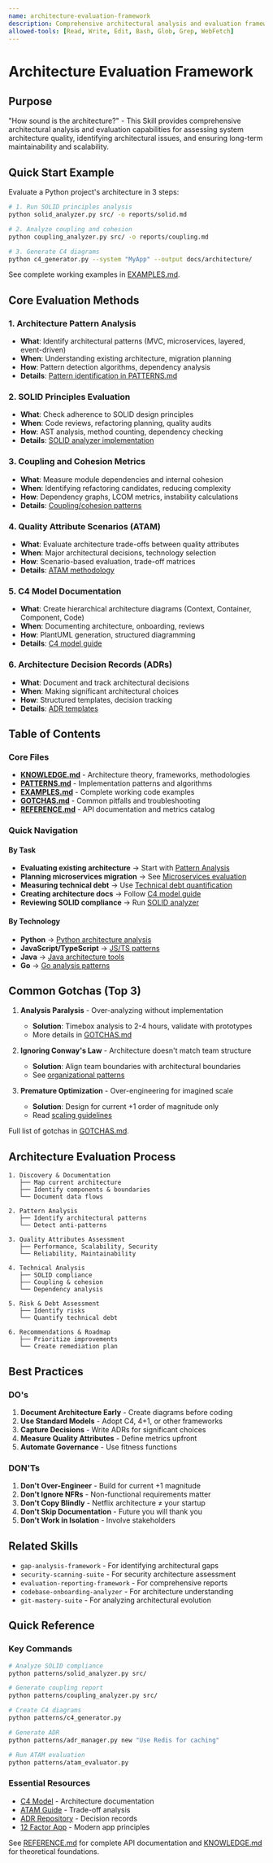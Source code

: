 ```yaml
---
name: architecture-evaluation-framework
description: Comprehensive architectural analysis and evaluation framework for system architecture assessment. Use for architecture pattern identification, SOLID principles evaluation, coupling/cohesion analysis, scalability assessment, performance characteristics, security architecture, data architecture, microservices vs monolith, technical debt quantification, and ADRs. Includes C4 model, 4+1 views, QAW, ATAM, architectural fitness functions, and visualization tools.
allowed-tools: [Read, Write, Edit, Bash, Glob, Grep, WebFetch]
---
```


# Architecture Evaluation Framework

## Purpose

"How sound is the architecture?" - This Skill provides comprehensive architectural analysis and evaluation capabilities for assessing system architecture quality, identifying architectural issues, and ensuring long-term maintainability and scalability.

## Quick Start Example

Evaluate a Python project's architecture in 3 steps:

```bash
# 1. Run SOLID principles analysis
python solid_analyzer.py src/ -o reports/solid.md

# 2. Analyze coupling and cohesion
python coupling_analyzer.py src/ -o reports/coupling.md

# 3. Generate C4 diagrams
python c4_generator.py --system "MyApp" --output docs/architecture/
```

See complete working examples in [EXAMPLES.md](EXAMPLES.md).

## Core Evaluation Methods

### 1. Architecture Pattern Analysis
- **What**: Identify architectural patterns (MVC, microservices, layered, event-driven)
- **When**: Understanding existing architecture, migration planning
- **How**: Pattern detection algorithms, dependency analysis
- **Details**: [Pattern identification in PATTERNS.md](PATTERNS.md#pattern-identification)

### 2. SOLID Principles Evaluation
- **What**: Check adherence to SOLID design principles
- **When**: Code reviews, refactoring planning, quality audits
- **How**: AST analysis, method counting, dependency checking
- **Details**: [SOLID analyzer implementation](PATTERNS.md#solid-analyzer)

### 3. Coupling and Cohesion Metrics
- **What**: Measure module dependencies and internal cohesion
- **When**: Identifying refactoring candidates, reducing complexity
- **How**: Dependency graphs, LCOM metrics, instability calculations
- **Details**: [Coupling/cohesion patterns](PATTERNS.md#coupling-cohesion)

### 4. Quality Attribute Scenarios (ATAM)
- **What**: Evaluate architecture trade-offs between quality attributes
- **When**: Major architectural decisions, technology selection
- **How**: Scenario-based evaluation, trade-off matrices
- **Details**: [ATAM methodology](KNOWLEDGE.md#atam-methodology)

### 5. C4 Model Documentation
- **What**: Create hierarchical architecture diagrams (Context, Container, Component, Code)
- **When**: Documenting architecture, onboarding, reviews
- **How**: PlantUML generation, structured diagramming
- **Details**: [C4 model guide](KNOWLEDGE.md#c4-model)

### 6. Architecture Decision Records (ADRs)
- **What**: Document and track architectural decisions
- **When**: Making significant architectural choices
- **How**: Structured templates, decision tracking
- **Details**: [ADR templates](PATTERNS.md#adr-management)

## Table of Contents

### Core Files
- **[KNOWLEDGE.md](KNOWLEDGE.md)** - Architecture theory, frameworks, methodologies
- **[PATTERNS.md](PATTERNS.md)** - Implementation patterns and algorithms
- **[EXAMPLES.md](EXAMPLES.md)** - Complete working code examples
- **[GOTCHAS.md](GOTCHAS.md)** - Common pitfalls and troubleshooting
- **[REFERENCE.md](REFERENCE.md)** - API documentation and metrics catalog

### Quick Navigation

#### By Task
- **Evaluating existing architecture** → Start with [Pattern Analysis](PATTERNS.md#pattern-identification)
- **Planning microservices migration** → See [Microservices evaluation](EXAMPLES.md#microservices-evaluation)
- **Measuring technical debt** → Use [Technical debt quantification](PATTERNS.md#technical-debt)
- **Creating architecture docs** → Follow [C4 model guide](EXAMPLES.md#c4-diagrams)
- **Reviewing SOLID compliance** → Run [SOLID analyzer](EXAMPLES.md#solid-analysis)

#### By Technology
- **Python** → [Python architecture analysis](EXAMPLES.md#python-analysis)
- **JavaScript/TypeScript** → [JS/TS patterns](EXAMPLES.md#javascript-analysis)
- **Java** → [Java architecture tools](REFERENCE.md#java-tools)
- **Go** → [Go analysis patterns](EXAMPLES.md#go-analysis)

## Common Gotchas (Top 3)

1. **Analysis Paralysis** - Over-analyzing without implementation
   - **Solution**: Timebox analysis to 2-4 hours, validate with prototypes
   - More details in [GOTCHAS.md](GOTCHAS.md#analysis-paralysis)

2. **Ignoring Conway's Law** - Architecture doesn't match team structure
   - **Solution**: Align team boundaries with architectural boundaries
   - See [organizational patterns](GOTCHAS.md#conways-law)

3. **Premature Optimization** - Over-engineering for imagined scale
   - **Solution**: Design for current +1 order of magnitude only
   - Read [scaling guidelines](GOTCHAS.md#premature-optimization)

Full list of gotchas in [GOTCHAS.md](GOTCHAS.md).

## Architecture Evaluation Process

```
1. Discovery & Documentation
   ├── Map current architecture
   ├── Identify components & boundaries
   └── Document data flows

2. Pattern Analysis
   ├── Identify architectural patterns
   └── Detect anti-patterns

3. Quality Attributes Assessment
   ├── Performance, Scalability, Security
   └── Reliability, Maintainability

4. Technical Analysis
   ├── SOLID compliance
   ├── Coupling & cohesion
   └── Dependency analysis

5. Risk & Debt Assessment
   ├── Identify risks
   └── Quantify technical debt

6. Recommendations & Roadmap
   ├── Prioritize improvements
   └── Create remediation plan
```

## Best Practices

### DO's
1. **Document Architecture Early** - Create diagrams before coding
2. **Use Standard Models** - Adopt C4, 4+1, or other frameworks
3. **Capture Decisions** - Write ADRs for significant choices
4. **Measure Quality Attributes** - Define metrics upfront
5. **Automate Governance** - Use fitness functions

### DON'Ts
1. **Don't Over-Engineer** - Build for current +1 magnitude
2. **Don't Ignore NFRs** - Non-functional requirements matter
3. **Don't Copy Blindly** - Netflix architecture ≠ your startup
4. **Don't Skip Documentation** - Future you will thank you
5. **Don't Work in Isolation** - Involve stakeholders

## Related Skills

- `gap-analysis-framework` - For identifying architectural gaps
- `security-scanning-suite` - For security architecture assessment
- `evaluation-reporting-framework` - For comprehensive reports
- `codebase-onboarding-analyzer` - For architecture understanding
- `git-mastery-suite` - For analyzing architectural evolution

## Quick Reference

### Key Commands
```bash
# Analyze SOLID compliance
python patterns/solid_analyzer.py src/

# Generate coupling report
python patterns/coupling_analyzer.py src/

# Create C4 diagrams
python patterns/c4_generator.py

# Generate ADR
python patterns/adr_manager.py new "Use Redis for caching"

# Run ATAM evaluation
python patterns/atam_evaluator.py
```

### Essential Resources
- [C4 Model](https://c4model.com/) - Architecture documentation
- [ATAM Guide](https://resources.sei.cmu.edu/library/asset-view.cfm?assetid=513908) - Trade-off analysis
- [ADR Repository](https://adr.github.io/) - Decision records
- [12 Factor App](https://12factor.net/) - Modern app principles

See [REFERENCE.md](REFERENCE.md) for complete API documentation and [KNOWLEDGE.md](KNOWLEDGE.md) for theoretical foundations.
